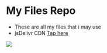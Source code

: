 # My Files Repo
- These are all my files that i may use
- jsDelivr CDN [Tap here](https://cdn.jsdelivr.net/gh/imjisen/myfiles@master/)

![](https://data.jsdelivr.com/v1/package/gh/imjisen/myfiles/badge)
